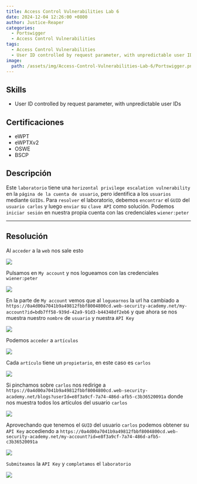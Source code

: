 ```yaml
---
title: Access Control Vulnerabilities Lab 6
date: 2024-12-04 12:26:00 +0800
author: Justice-Reaper
categories:
  - Portswigger
  - Access Control Vulnerabilities
tags:
  - Access Control Vulnerabilities
  - User ID controlled by request parameter, with unpredictable user IDs
image:
  path: /assets/img/Access-Control-Vulnerabilities-Lab-6/Portswigger.png
---
```


## Skills

- User ID controlled by request parameter, with unpredictable user IDs

## Certificaciones

- eWPT
- eWPTXv2
- OSWE
- BSCP
  
## Descripción

Este `laboratorio` tiene una `horizontal privilege escalation vulnerability` en la `página de la cuenta de usuario`, pero identifica a los `usuarios` mediante `GUIDs`. Para `resolver` el laboratorio, debemos `encontrar` el `GUID` del `usuario carlos` y luego `enviar` su `clave API` como solución. Podemos `iniciar sesión` en nuestra propia cuenta con las credenciales `wiener:peter`

---
## Resolución

Al `acceder` a la `web` nos sale esto

![](/assets/img/Access-Control-Vulnerabilities-Lab-6/image_1.png)

Pulsamos en `My account` y nos logueamos con las credenciales `wiener:peter`

![](/assets/img/Access-Control-Vulnerabilities-Lab-6/image_2.png)

En la parte de `My account` vemos que al `loguearnos` la url ha cambiado a `https://0a4d00a7041b9a49812fbbf8004800cd.web-security-academy.net/my-account?id=bdb7ff58-939d-42a9-91d3-b44348df2eb6` y que ahora se nos muestra nuestro `nombre` de `usuario` y nuestra `API Key`

![](/assets/img/Access-Control-Vulnerabilities-Lab-6/image_3.png)

Podemos `acceder` a `artículos`

![](/assets/img/Access-Control-Vulnerabilities-Lab-6/image_4.png)

Cada `artículo` tiene un `propietario`, en este caso es `carlos`

![](/assets/img/Access-Control-Vulnerabilities-Lab-6/image_5.png)

Si pinchamos sobre `carlos` nos redirige a `https://0a4d00a7041b9a49812fbbf8004800cd.web-security-academy.net/blogs?userId=e8f3a9cf-7a74-486d-afb5-c3b36520091a` donde nos muestra todos los artículos del usuario `carlos`

![](/assets/img/Access-Control-Vulnerabilities-Lab-6/image_6.png)

Aprovechando que tenemos el `GUID` del usuario `carlos` podemos obtener su `API Key` accediendo a `https://0a4d00a7041b9a49812fbbf8004800cd.web-security-academy.net/my-account?id=e8f3a9cf-7a74-486d-afb5-c3b36520091a`

![](/assets/img/Access-Control-Vulnerabilities-Lab-6/image_7.png)

`Submiteamos` la  `API Key` y `completamos` el `laboratorio`

![](/assets/img/Access-Control-Vulnerabilities-Lab-6/image_8.png)

